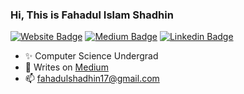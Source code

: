### Hi, This is Fahadul Islam Shadhin
[![Website Badge](https://img.shields.io/badge/Website-3b5998?style=flat-square&logo=google-chrome&logoColor=white)](https://shadhin.netlify.app/)
[![Medium Badge](https://img.shields.io/badge/Medium-%2312100E.svg?&style=for-square&logo=medium&logoColor=white)](https://fahadulshadhin.medium.com/)
[![Linkedin Badge](https://img.shields.io/badge/-LinkedIn-0e76a8?style=flat-square&logo=Linkedin&logoColor=white)](https://www.linkedin.com/in/fahadul-shadhin/)

- :sparkles: Computer Science Undergrad 
- 📝 Writes on [Medium](https://fahadulshadhin.medium.com)
- 📫 fahadulshadhin17@gmail.com

<!-- ![GitHub stats](https://github-readme-stats.vercel.app/api?username=fahadulshadhin&show_icons=true&hide_border=true&&count_private=true&include_all_commits=true)  -->

<!-- ![most used programming languages](https://github-readme-stats.vercel.app/api/top-langs/?username=fahadulshadhin&exclude_repo=KNN-Image%20Classification&show_icons=true&hide_border=true&layout=compact&langs_count=30) -->

<!-- - :heart:s Python | C++ | Django | Angular -->